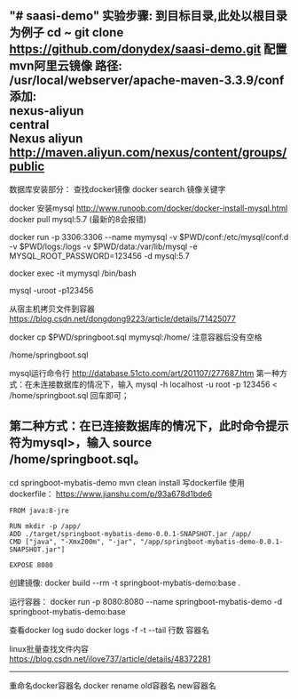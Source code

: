 "# saasi-demo" 
实验步骤:
到目标目录,此处以根目录为例子
cd ~
git clone https://github.com/donydex/saasi-demo.git
配置mvn阿里云镜像
路径:
/usr/local/webserver/apache-maven-3.3.9/conf
添加:
<mirror>  
    <id>nexus-aliyun</id>  
    <mirrorOf>central</mirrorOf>    
    <name>Nexus aliyun</name>  
    <url>http://maven.aliyun.com/nexus/content/groups/public</url>  
</mirror> 
------------------------------------------
数据库安装部分：
查找docker镜像
docker search 镜像关键字

docker 安装mysql
http://www.runoob.com/docker/docker-install-mysql.html
docker pull mysql:5.7
(最新的8会报错)

docker run -p 3306:3306 --name mymysql -v $PWD/conf:/etc/mysql/conf.d -v $PWD/logs:/logs -v $PWD/data:/var/lib/mysql -e MYSQL_ROOT_PASSWORD=123456 -d mysql:5.7

docker exec -it mymysql /bin/bash

mysql -uroot -p123456

从宿主机拷贝文件到容器
https://blog.csdn.net/dongdong9223/article/details/71425077

docker cp $PWD/springboot.sql mymysql:/home/
注意容器后没有空格

/home/springboot.sql

mysql运行命令行
http://database.51cto.com/art/201107/277687.htm
第一种方式：在未连接数据库的情况下，输入 mysql -h localhost -u root -p 123456  < /home/springboot.sql 回车即可；

第二种方式：在已连接数据库的情况下，此时命令提示符为mysql>，输入 source /home/springboot.sql。
-------------------------------------------------------
cd springboot-mybatis-demo
mvn clean install
写dockerfile
使用dockerfile：
https://www.jianshu.com/p/93a678d1bde6
```
FROM java:8-jre

RUN mkdir -p /app/
ADD ./target/springboot-mybatis-demo-0.0.1-SNAPSHOT.jar /app/
CMD ["java", "-Xmx200m", "-jar", "/app/springboot-mybatis-demo-0.0.1-SNAPSHOT.jar"]

EXPOSE 8080
```
创建镜像:
docker build --rm -t springboot-mybatis-demo:base .
  
运行容器：
docker run -p 8080:8080 --name springboot-mybatis-demo -d springboot-mybatis-demo:base
  
查看docker log
sudo docker logs -f -t --tail 行数 容器名
  
linux批量查找文件内容
https://blog.csdn.net/ilove737/article/details/48372281
  
  
-----------------------------------
重命名docker容器名
docker rename old容器名  new容器名


